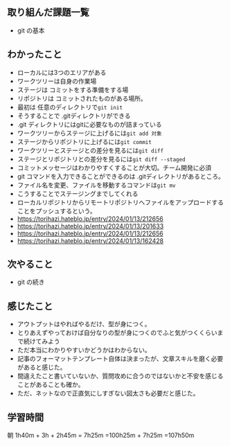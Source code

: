 ## 取り組んだ課題一覧
- git の基本
## わかったこと
- ローカルには3つのエリアがある
- ワークツリーは自身の作業場
- ステージは コミットをする準備をする場
- リポジトリは コミットされたものがある場所。
- 最初は 任意のディレクトリで`git init`
- そうすることで .gitディレクトリができる
- .git ディレクトリにはgitに必要なものが詰まっている
- ワークツリーからステージに上げるには`git add 対象`
- ステージからリポジトリに上げるには`git commit`
- ワークツリーとステージとの差分を見るには`git diff`
- ステージとリポジトリとの差分を見るには`git diff --staged`
- コミットメッセージはわかりやすくすることが大切。チーム開発に必須
- git コマンドを入力できることができるのは .gitディレクトリがあるところ。
- ファイル名を変更、ファイルを移動するコマンドは`git mv`
- こうすることでステージングまでしてくれる
- ローカルリポジトリからリモートリポジトリへファイルをアップロードすることをプッシュするという。
- https://torihazi.hateblo.jp/entry/2024/01/13/212656
- https://torihazi.hateblo.jp/entry/2024/01/13/201633
- https://torihazi.hateblo.jp/entry/2024/01/13/212656
- https://torihazi.hateblo.jp/entry/2024/01/13/162428

## 次やること
- git の続き
## 感じたこと
- アウトプットはやればやるだけ、型が身につく。
- とりあえずやっておけば自分なりの型が身につくのでふと気がつくくらいまで続けてみよう
- ただ本当にわかりやすいかどうかはわからない。
- 記事のフォーマットテンプレート自体は決まったが、文章スキルを磨く必要があると感じた。
- 間違えたこと書いていないか、質問攻めに合うのではないかと不安を感じることがあることも確か。
- ただ、ネットなので正直気にしすぎない図太さも必要だと感じた。
## 学習時間
朝 1h40m + 3h + 2h45m = 7h25m
=100h25m + 7h25m
=107h50m
